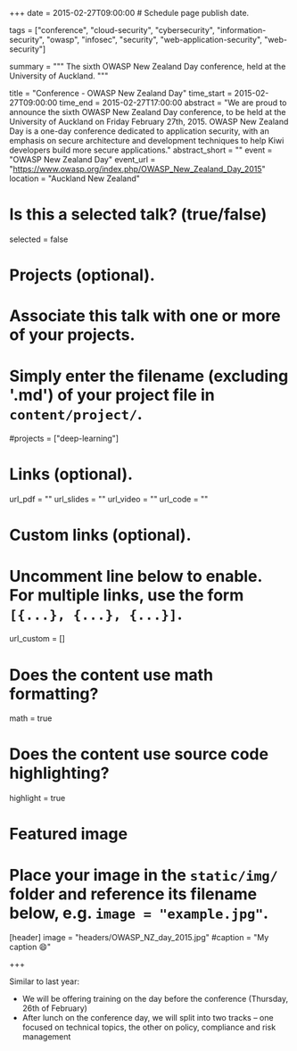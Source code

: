 +++
date = 2015-02-27T09:00:00  # Schedule page publish date.

tags = ["conference", "cloud-security", "cybersecurity", "information-security", "owasp", "infosec", "security", "web-application-security", "web-security"]

summary = """
The sixth OWASP New Zealand Day conference, held at the University of Auckland.
"""

title = "Conference - OWASP New Zealand Day"
time_start = 2015-02-27T09:00:00
time_end = 2015-02-27T17:00:00
abstract = "We are proud to announce the sixth OWASP New Zealand Day conference, to be held at the University of Auckland on Friday February 27th, 2015. OWASP New Zealand Day is a one-day conference dedicated to application security, with an emphasis on secure architecture and development techniques to help Kiwi developers build more secure applications."
abstract_short = ""
event = "OWASP New Zealand Day"
event_url = "https://www.owasp.org/index.php/OWASP_New_Zealand_Day_2015"
location = "Auckland New Zealand"

# Is this a selected talk? (true/false)
selected = false

# Projects (optional).
#   Associate this talk with one or more of your projects.
#   Simply enter the filename (excluding '.md') of your project file in `content/project/`.
#projects = ["deep-learning"]

# Links (optional).
url_pdf = ""
url_slides = ""
url_video = ""
url_code = ""

# Custom links (optional).
#   Uncomment line below to enable. For multiple links, use the form `[{...}, {...}, {...}]`.
url_custom = []


# Does the content use math formatting?
math = true

# Does the content use source code highlighting?
highlight = true

# Featured image
# Place your image in the `static/img/` folder and reference its filename below, e.g. `image = "example.jpg"`.
[header]
image = "headers/OWASP_NZ_day_2015.jpg"
#caption = "My caption :smile:"

+++

Similar to last year:

* We will be offering training on the day before the conference (Thursday, 26th of February)
* After lunch on the conference day, we will split into two tracks – one focused on technical topics, the other on policy, compliance and risk management

